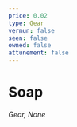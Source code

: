 ```yaml
---
price: 0.02
type: Gear
vermun: false
seen: false
owned: false
attunement: false
---
```

# Soap

*Gear, None*